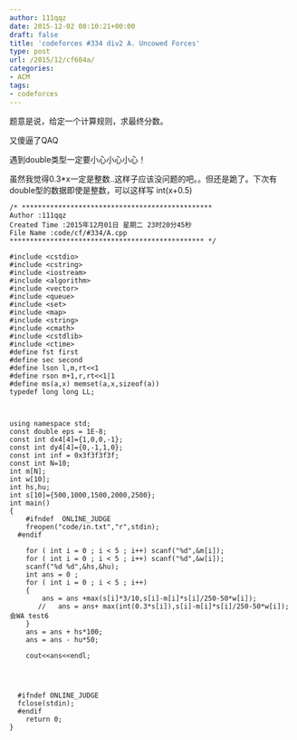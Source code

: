 ```yaml
---
author: 111qqz
date: 2015-12-02 08:10:21+00:00
draft: false
title: 'codeforces #334 div2 A. Uncowed Forces'
type: post
url: /2015/12/cf604a/
categories:
- ACM
tags:
- codeforces
---
```


题意是说，给定一个计算规则，求最终分数。

又傻逼了QAQ

遇到double类型一定要小心小心小心！

虽然我觉得0.3*x一定是整数..这样子应该没问题的吧。。但还是跪了。下次有double型的数据即使是整数，可以这样写 int(x+0.5)





    
    /* ***********************************************
    Author :111qqz
    Created Time :2015年12月01日 星期二 23时20分45秒
    File Name :code/cf/#334/A.cpp
    ************************************************ */
    
    #include <cstdio>
    #include <cstring>
    #include <iostream>
    #include <algorithm>
    #include <vector>
    #include <queue>
    #include <set>
    #include <map>
    #include <string>
    #include <cmath>
    #include <cstdlib>
    #include <ctime>
    #define fst first
    #define sec second
    #define lson l,m,rt<<1
    #define rson m+1,r,rt<<1|1
    #define ms(a,x) memset(a,x,sizeof(a))
    typedef long long LL;
    
    
    
    using namespace std;
    const double eps = 1E-8;
    const int dx4[4]={1,0,0,-1};
    const int dy4[4]={0,-1,1,0};
    const int inf = 0x3f3f3f3f;
    const int N=10;
    int m[N];
    int w[10];
    int hs,hu;
    int s[10]={500,1000,1500,2000,2500};
    int main()
    {
    	#ifndef  ONLINE_JUDGE 
    	freopen("code/in.txt","r",stdin);
      #endif
    
    	for ( int i = 0 ; i < 5 ; i++) scanf("%d",&m[i]);
    	for ( int i = 0 ; i < 5 ; i++) scanf("%d",&w[i]);
    	scanf("%d %d",&hs,&hu);
    	int ans = 0 ;
    	for ( int i = 0 ; i < 5 ; i++)
    	{
    	    ans = ans +max(s[i]*3/10,s[i]-m[i]*s[i]/250-50*w[i]);
           //   ans = ans+ max(int(0.3*s[i]),s[i]-m[i]*s[i]/250-50*w[i]); 会WA test6
    	}
    	ans = ans + hs*100;
    	ans = ans - hu*50;
    
    	cout<<ans<<endl;
    
    
    
    
      #ifndef ONLINE_JUDGE  
      fclose(stdin);
      #endif
        return 0;
    }
    



